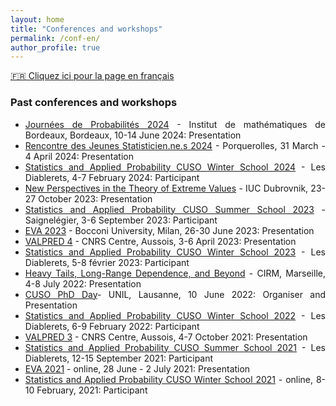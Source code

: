 ```yaml
---
layout: home
title: "Conferences and workshops" 
permalink: /conf-en/
author_profile: true
---
```


[:fr: Cliquez ici pour la page en français](https://fabienbaeriswyl.fr/conf/)
<style>body {text-align: justify}</style>

### Past conferences and workshops  
- [Journées de Probabilités 2024](https://indico.math.cnrs.fr/event/11353/overview) - Institut de mathématiques de Bordeaux, Bordeaux, 10-14 June 2024: Presentation
- [Rencontre des Jeunes Statisticien.ne.s 2024](https://rjs2024.sciencesconf.org) - Porquerolles, 31 March - 4 April 2024: Presentation
- [Statistics and Applied Probability CUSO Winter School 2024](https://statistique.cuso.ch/?id=2688&tx_displaycontroller[showUid]=7109) - Les Diablerets, 4-7 February 2024: Participant
- [New Perspectives in the Theory of Extreme Values](https://web.math.pmf.unizg.hr/paagrv/dubrovnik-meeting-2023) - IUC Dubrovnik, 23-27 October 2023: Presentation
- [Statistics and Applied Probability CUSO Summer School 2023](https://statistique.cuso.ch/?id=2688&tx_displaycontroller[showUid]=6523) - Saignelégier, 3-6 September 2023: Participant
- [EVA 2023](https://dec.unibocconi.eu/research/extreme-value-analysis-eva-2023) - Bocconi University, Milan, 26-30 June 2023: Presentation
- [VALPRED 4](https://wintenberger.fr/VALPRED.html) - CNRS Centre, Aussois, 3-6 April 2023: Presentation
- [Statistics and Applied Probability CUSO Winter School 2023](https://statistique.cuso.ch/?id=2688&tx_displaycontroller[showUid]=6524) - Les Diablerets, 5-8 février 2023: Participant 
- [Heavy Tails, Long-Range Dependence, and Beyond](https://conferences.cirm-math.fr/2633.html) - CIRM, Marseille, 4-8 July 2022: Presentation
- [CUSO PhD Day](https://statistique.cuso.ch/?id=2688&tx_displaycontroller[showUid]=6254)- UNIL, Lausanne, 10 June 2022: Organiser and Presentation
- [Statistics and Applied Probability CUSO Winter School 2022](https://statistique.cuso.ch/?id=2688&tx_displaycontroller[showUid]=6252) - Les Diablerets, 6-9 February 2022: Participant 
- [VALPRED 3](http://wintenberger.fr/VALPRED.html) - CNRS Centre, Aussois, 4-7 October 2021: Presentation
- [Statistics and Applied Probability CUSO Summer School 2021](https://statistique.cuso.ch/?id=2688&tx_displaycontroller[showUid]=5459) - Les Diablerets, 12-15 September 2021: Participant 
- [EVA 2021](https://www.maths.ed.ac.uk/school-of-mathematics/eva-2021/program) - online, 28 June - 2 July 2021: Presentation
- [Statistics and Applied Probability CUSO Winter School 2021](https://statistique.cuso.ch/?id=2688&tx_displaycontroller[showUid]=5460) - online, 8-10 February, 2021: Participant
